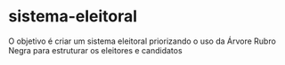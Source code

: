 # sistema-eleitoral

O objetivo é criar um sistema eleitoral priorizando o uso da Árvore Rubro Negra para estruturar os eleitores e candidatos
